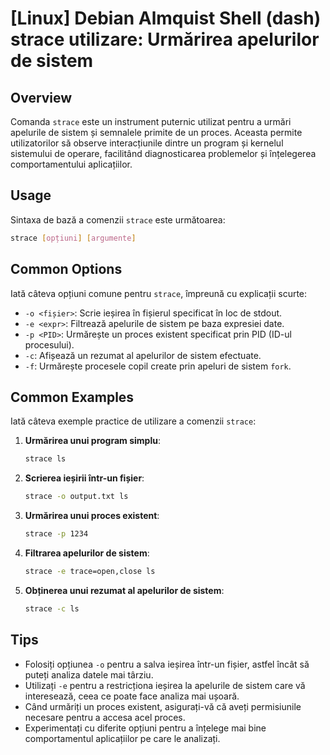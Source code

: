 # [Linux] Debian Almquist Shell (dash) strace utilizare: Urmărirea apelurilor de sistem

## Overview
Comanda `strace` este un instrument puternic utilizat pentru a urmări apelurile de sistem și semnalele primite de un proces. Aceasta permite utilizatorilor să observe interacțiunile dintre un program și kernelul sistemului de operare, facilitând diagnosticarea problemelor și înțelegerea comportamentului aplicațiilor.

## Usage
Sintaxa de bază a comenzii `strace` este următoarea:

```bash
strace [opțiuni] [argumente]
```

## Common Options
Iată câteva opțiuni comune pentru `strace`, împreună cu explicații scurte:

- `-o <fișier>`: Scrie ieșirea în fișierul specificat în loc de stdout.
- `-e <expr>`: Filtrează apelurile de sistem pe baza expresiei date.
- `-p <PID>`: Urmărește un proces existent specificat prin PID (ID-ul procesului).
- `-c`: Afișează un rezumat al apelurilor de sistem efectuate.
- `-f`: Urmărește procesele copil create prin apeluri de sistem `fork`.

## Common Examples
Iată câteva exemple practice de utilizare a comenzii `strace`:

1. **Urmărirea unui program simplu**:
   ```bash
   strace ls
   ```

2. **Scrierea ieșirii într-un fișier**:
   ```bash
   strace -o output.txt ls
   ```

3. **Urmărirea unui proces existent**:
   ```bash
   strace -p 1234
   ```

4. **Filtrarea apelurilor de sistem**:
   ```bash
   strace -e trace=open,close ls
   ```

5. **Obținerea unui rezumat al apelurilor de sistem**:
   ```bash
   strace -c ls
   ```

## Tips
- Folosiți opțiunea `-o` pentru a salva ieșirea într-un fișier, astfel încât să puteți analiza datele mai târziu.
- Utilizați `-e` pentru a restricționa ieșirea la apelurile de sistem care vă interesează, ceea ce poate face analiza mai ușoară.
- Când urmăriți un proces existent, asigurați-vă că aveți permisiunile necesare pentru a accesa acel proces.
- Experimentați cu diferite opțiuni pentru a înțelege mai bine comportamentul aplicațiilor pe care le analizați.